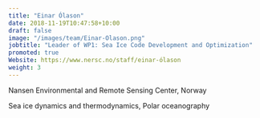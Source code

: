 ```yaml
---
title: "Einar Ólason"
date: 2018-11-19T10:47:58+10:00
draft: false
image: "/images/team/Einar-Olason.png"
jobtitle: "Leader of WP1: Sea Ice Code Development and Optimization"
promoted: true
Website: https://www.nersc.no/staff/einar-ólason
weight: 3
---
```


Nansen Environmental and Remote Sensing Center, Norway

Sea ice dynamics and thermodynamics, Polar oceanography
